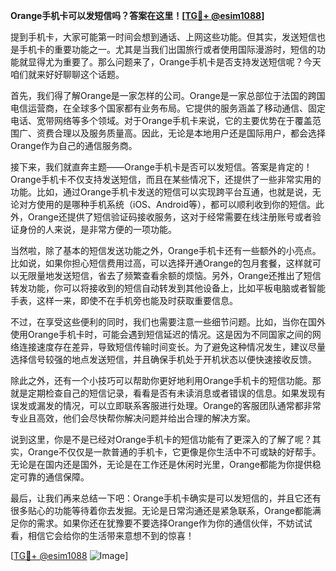 **Orange手机卡可以发短信吗？答案在这里！[[TG💪+ @esim1088](https://t.me/s/esim1088)]**

提到手机卡，大家可能第一时间会想到通话、上网这些功能。但其实，发送短信也是手机卡的重要功能之一。尤其是当我们出国旅行或者使用国际漫游时，短信的功能就显得尤为重要了。那么问题来了，Orange手机卡是否支持发送短信呢？今天咱们就来好好聊聊这个话题。

首先，我们得了解Orange是一家怎样的公司。Orange是一家总部位于法国的跨国电信运营商，在全球多个国家都有业务布局。它提供的服务涵盖了移动通信、固定电话、宽带网络等多个领域。对于Orange手机卡来说，它的主要优势在于覆盖范围广、资费合理以及服务质量高。因此，无论是本地用户还是国际用户，都会选择Orange作为自己的通信服务商。

接下来，我们就直奔主题——Orange手机卡是否可以发短信。答案是肯定的！Orange手机卡不仅支持发送短信，而且在某些情况下，还提供了一些非常实用的功能。比如，通过Orange手机卡发送的短信可以实现跨平台互通，也就是说，无论对方使用的是哪种手机系统（iOS、Android等），都可以顺利收到你的短信。此外，Orange还提供了短信验证码接收服务，这对于经常需要在线注册账号或者验证身份的人来说，是非常方便的一项功能。

当然啦，除了基本的短信发送功能之外，Orange手机卡还有一些额外的小亮点。比如说，如果你担心短信费用过高，可以选择开通Orange的包月套餐，这样就可以无限量地发送短信，省去了频繁查看余额的烦恼。另外，Orange还推出了短信转发功能，你可以将接收到的短信自动转发到其他设备上，比如平板电脑或者智能手表，这样一来，即使不在手机旁也能及时获取重要信息。

不过，在享受这些便利的同时，我们也需要注意一些细节问题。比如，当你在国外使用Orange手机卡时，可能会遇到短信延迟的情况。这是因为不同国家之间的网络连接速度存在差异，导致短信传输时间变长。为了避免这种情况发生，建议尽量选择信号较强的地点发送短信，并且确保手机处于开机状态以便快速接收反馈。

除此之外，还有一个小技巧可以帮助你更好地利用Orange手机卡的短信功能。那就是定期检查自己的短信记录，看看是否有未读消息或者错误的信息。如果发现有误发或漏发的情况，可以立即联系客服进行处理。Orange的客服团队通常都非常专业且高效，他们会尽快帮你解决问题并给出合理的解决方案。

说到这里，你是不是已经对Orange手机卡的短信功能有了更深入的了解了呢？其实，Orange不仅仅是一款普通的手机卡，它更像是你生活中不可或缺的好帮手。无论是在国内还是国外，无论是在工作还是休闲时光里，Orange都能为你提供稳定可靠的通信保障。

最后，让我们再来总结一下吧：Orange手机卡确实是可以发短信的，并且它还有很多贴心的功能等待着你去发掘。无论是日常沟通还是紧急联系，Orange都能满足你的需求。如果你还在犹豫要不要选择Orange作为你的通信伙伴，不妨试试看，相信它会给你的生活带来意想不到的惊喜！

[[TG💪+ @esim1088](https://t.me/s/esim1088) ![Image](https://i.postimg.cc/4NQfJmqS/Snipaste-2025-05-13-00-14-12.png)]